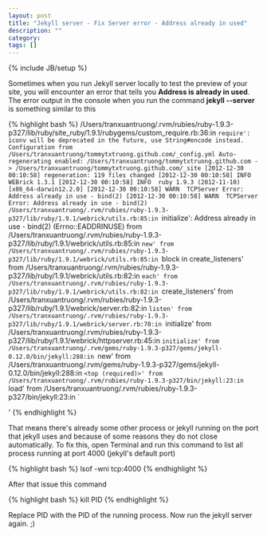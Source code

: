 ```yaml
---
layout: post
title: "Jekyll server - Fix Server error - Address already in used"
description: ""
category: 
tags: []
---
```

{% include JB/setup %}

Sometimes when you run Jekyll server locally to test the preview of your site,
you will encounter an error that tells you **Address is already in used**. The
error output in the console when you run the command **jekyll --server** is
something similar to this

{% highlight bash %}
/Users/tranxuantruong/.rvm/rubies/ruby-1.9.3-p327/lib/ruby/site_ruby/1.9.1/rubygems/custom_require.rb:36:in `require': iconv will be deprecated in the future, use String#encode instead.
Configuration from /Users/tranxuantruong/tommytxtruong.github.com/_config.yml
Auto-regenerating enabled: /Users/tranxuantruong/tommytxtruong.github.com -> /Users/tranxuantruong/tommytxtruong.github.com/_site
[2012-12-30 00:10:58] regeneration: 119 files changed
[2012-12-30 00:10:58] INFO  WEBrick 1.3.1
[2012-12-30 00:10:58] INFO  ruby 1.9.3 (2012-11-10) [x86_64-darwin12.2.0]
[2012-12-30 00:10:58] WARN  TCPServer Error: Address already in use - bind(2)
[2012-12-30 00:10:58] WARN  TCPServer Error: Address already in use - bind(2)
/Users/tranxuantruong/.rvm/rubies/ruby-1.9.3-p327/lib/ruby/1.9.1/webrick/utils.rb:85:in `initialize': Address already in use - bind(2) (Errno::EADDRINUSE)
	from /Users/tranxuantruong/.rvm/rubies/ruby-1.9.3-p327/lib/ruby/1.9.1/webrick/utils.rb:85:in `new'
	from /Users/tranxuantruong/.rvm/rubies/ruby-1.9.3-p327/lib/ruby/1.9.1/webrick/utils.rb:85:in `block in create_listeners'
	from /Users/tranxuantruong/.rvm/rubies/ruby-1.9.3-p327/lib/ruby/1.9.1/webrick/utils.rb:82:in `each'
	from /Users/tranxuantruong/.rvm/rubies/ruby-1.9.3-p327/lib/ruby/1.9.1/webrick/utils.rb:82:in `create_listeners'
	from /Users/tranxuantruong/.rvm/rubies/ruby-1.9.3-p327/lib/ruby/1.9.1/webrick/server.rb:82:in `listen'
	from /Users/tranxuantruong/.rvm/rubies/ruby-1.9.3-p327/lib/ruby/1.9.1/webrick/server.rb:70:in `initialize'
	from /Users/tranxuantruong/.rvm/rubies/ruby-1.9.3-p327/lib/ruby/1.9.1/webrick/httpserver.rb:45:in `initialize'
	from /Users/tranxuantruong/.rvm/gems/ruby-1.9.3-p327/gems/jekyll-0.12.0/bin/jekyll:288:in `new'
	from /Users/tranxuantruong/.rvm/gems/ruby-1.9.3-p327/gems/jekyll-0.12.0/bin/jekyll:288:in `<top (required)>'
	from /Users/tranxuantruong/.rvm/rubies/ruby-1.9.3-p327/bin/jekyll:23:in `load'
	from /Users/tranxuantruong/.rvm/rubies/ruby-1.9.3-p327/bin/jekyll:23:in `<main>'
{% endhighlight %}

That means there's already some other process or jekyll running on the port that
jekyll uses and
because of some reasons they do not close automatically. To fix this, open
Terminal and run this command to list all process running at port 4000 (jekyll's
default port)

{% highlight bash %}
lsof -wni tcp:4000
{% endhighlight %}

After that issue this command

{% highlight bash %}
kill PID
{% endhighlight %}

Replace PID with the PID of the running process. Now run the jekyll server
again. ;)
